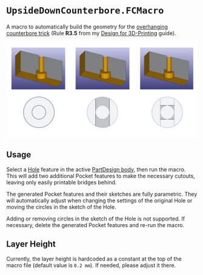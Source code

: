 `UpsideDownCounterbore.FCMacro`
===============================
A macro to automatically build the geometry for the [overhanging counterbore
trick][1] (Rule **R3.5** from my [Design for 3D-Printing][2] guide).

![Visualization of the overhanging counterbore trick](./stackup.png)

## Usage
Select a [Hole][3] feature in the active [PartDesign body][4], then run the
macro.  This will add two additional Pocket features to make the necessary
cutouts, leaving only easily printable bridges behind.

The generated Pocket features and their sketches are fully parametric.  They
will automatically adjust when changing the settings of the original Hole or
moving the circles in the sketch of the Hole.

Adding or removing circles in the sketch of the Hole is not supported.  If
necessary, delete the generated Pocket features and re-run the macro.

## Layer Height
Currently, the layer height is hardcoded as a constant at the top of the macro
file (default value is `0.2 mm`).  If needed, please adjust it there.

[1]: https://blog.rahix.de/design-for-3d-printing/#the-overhanging-counterbore-trick
[2]: https://blog.rahix.de/design-for-3d-printing/
[3]: https://wiki.freecad.org/PartDesign_Hole
[4]: https://wiki.freecad.org/PartDesign_Body
